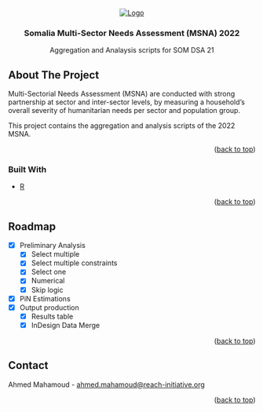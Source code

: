 <div id="top"></div>




<!-- PROJECT LOGO -->
<br />
<div align="center">
  <a href="https://github.com/lilos404/SOM2103_DSA_21">
    <img src="https://data.humdata.org/image/2015-11-05-231341.581365REACHlogo_300x125_grey.png" alt="Logo">
  </a>

<h3 align="center">Somalia Multi-Sector Needs Assessment (MSNA) 2022</h3>

  <p align="center">
    Aggregation and Analaysis scripts for SOM DSA 21 
  </p>
</div>


<!-- ABOUT THE PROJECT -->
## About The Project

Multi-Sectorial Needs Assessment (MSNA) are conducted with strong partnership at sector and inter-sector levels, by measuring a household’s overall severity of humanitarian needs per sector and population group. 


This project contains the aggregation and analysis scripts of the 2022 MSNA. 

<p align="right">(<a href="#top">back to top</a>)</p>


### Built With

* [R](https://www.r-project.org/)

<p align="right">(<a href="#top">back to top</a>)</p>


<!-- ROADMAP -->
## Roadmap

- [x] Preliminary Analysis
    - [x] Select multiple
    - [x] Select multiple constraints
    - [x] Select one
    - [x] Numerical
    - [x] Skip logic
- [x] PiN Estimations
- [x] Output production
    - [x] Results table
    - [x] InDesign Data Merge

<p align="right">(<a href="#top">back to top</a>)</p>


<!-- CONTACT -->
## Contact

Ahmed Mahamoud - ahmed.mahamoud@reach-initiative.org


<p align="right">(<a href="#top">back to top</a>)</p>

